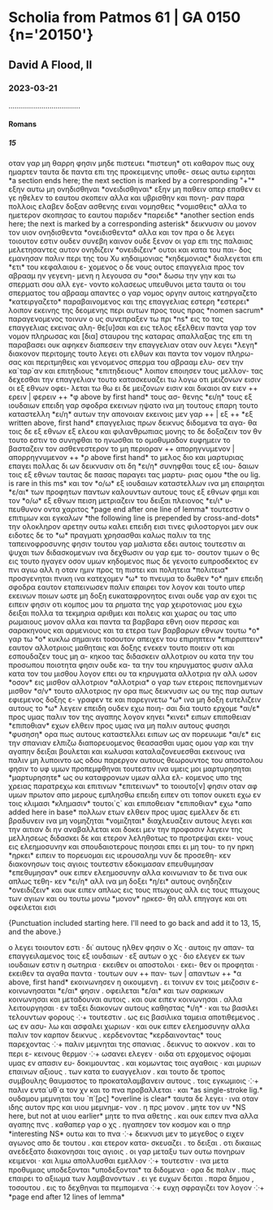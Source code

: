 # Scholia from Patmos 61 | GA 0150 {n='20150'}
## David A Flood, II
### 2023-03-21
...................................
#### Romans
##### 15

<pb n="4r"/>

<v n="14.23;16.25–27;15.1–7/κθ">
    <lb n=17/> οταν γαρ μη θαρρη φησιν μηδε πιστευει *πιστευη* οτι καθαρον πως
    <lb n=18/> ουχ ημαρτεν ταυτα δε παντα επι της προκειμενης υποθε-
    <lb n=19/>σεως αυτω ειρηται 
    *a section ends here; the next section is marked by a corresponding "+"* 
    <lb n=20/> εξην αυτω μη ονηδισθηναι *ονειδισθηναι* εξην μη παθειν απερ επαθεν 
    <lb n=21/> ει γε ηθελεν το εαυτου σκοπειν αλλα και υβρισθην και πονη-
    <lb n=22/>ραν παρα πολλοις ελαβεν δοξαν ασθενης ειναι νομησθεις *νομισθεις* αλλα
    <lb n=23/> το ημετερον σκοπησας το εαυτου παριδεν *παρειδε*
    *another section ends here; the next is marked by a corresponding asterisk*
    <lb n=24/> δεικνυσιν ου μονον τον υιον ονηδισθεντα *ονειδισθεντα* αλλα και τον πρα ο δε 
    <lb n=25/> λεγει τοιουτον εστιν ουδεν συνεβη καινον ουδε ξενον οι γαρ επι της 
    <lb n=26/> παλαιας μελετησαντες αυτον ονηδιζειν *ονειδιζειν* ουτοι και κατα του παι-
    <lb n=27/>δος εμανησαν
</v>

<v n="8/λ">
    <lb n=29/> παλιν περι της του Χυ κηδαιμονιας *κηδεμονιας* διαλεγεται επι *ετι* του κεφαλαιου ε-
    <lb n=30/>χομενος ο δε νους ουτος επαγγελια προς τον αβρααμ ην γεγενη-
    <lb n=31/>μενη η λεγουσα συ *σοι* δωσω την γην και τω σπερματι σου αλλ εγε-
    <lb n=32/>νοντο κολασεως υπευθυνοι μετα ταυτα οι του σπερματος 
    <lb n=33/> του αβρααμ απαντες ο γαρ νομος οργην αυτοις κατηργαζετο *κατειργαζετο* 
    <lb n=34/> παραβαινομενος και της επαγγελιας εστερη *εστερει* λοιπον εκεινης της 
    <pb n="4v"/> 
    <lb n=1/> δεομενης περι αυτων προς τους πρας *nomen sacrum* παραγενομενος 
    <lb n=2/> τοινυν ο υς συνεπραξεν τω πρι *ns* εις το τας επαγγελιας εκεινας αλη-
    <lb n=3/>θε[υ]σαι και εις τελος εξελθειν παντα γαρ τον νομον πληρωσας 
    <lb n=4/> και [δια] σταυρου της καταρας απαλλαξας της επι τη παραβασει 
    <lb n=5/> ουκ αφηκεν διαπεσειν την επαγγελιαν οταν ουν λεγει *λεγη* διακονον 
    <lb n=6/> περιτομης τουτο λεγει οτι ελθων και παντα τον νομον πληρω-
    <lb n=7/>σας και περιτμηθεις και γενομενος σπερμα του αβρααμ ελυ-
    <lb n=8/>σεν την κα`ταρ`αν και επιτηδιους *επιτηδειους* λοιπον εποιησεν τους μελλον-
    <lb n=9/>τας δεχεσθαι την επαγγελιαν
</v>

<v n="9–13λα">
    <lb n=18/> τουτο κατασκευαζει τω λογω οτι μειζονων εισιν οι εξ εθνων οφει-
    <lb n=19/>λεται τω θω ει δε μειζονων εισιν και δικαιοι αν ειεν ++ ερειν | φερειν ++ *φ above by first hand* τους ασ-
    <lb n=20/>θενης *ει/η* τους εξ ιουδαιων επειδη γαρ σφοδρα εκεινων ηψατο 
    <lb n=21/> ινα μη τουτους επαρη τουτο καταστελλη *ει/η* αυτων την απονοιαν 
    <lb n=22/> εκεινοις μεν γαρ ++ | εξ ++ *εξ written above, first hand* επαγγελιας πρων δεικνυς διδομενα τα αγα-
    <lb n=23/>θα τοις δε εξ εθνων εξ ελεου και φιλανθρωπιας μονης το 
    <lb n=24/> δε δοξαζειν τον θν τουτο εστιν το συνηφθαι το ηνωσθαι το 
    <lb n=25/> ομοθυμαδον ευφημειν το βασταζειν τον ασθενεστερον το μη 
    <lb n=26/> περιοραν ++ απορηγνυμενον | απορρηγνυμενον ++ *ρ above first hand* το μελος διο και μαρτυριας 
    <lb n=27/> επαγει πολλας δι ων δεικνυσιν οτι δη *ει/η* συνηφθαι τους εξ ιου-
    <lb n=28/>δαιων τοις εξ εθνων ταυτας δε πασας παραγει τας μαρτυ-
    <lb n=29/>ριας ομου *the ου lig. is rare in this ms* και τον *ο/ω* εξ ιουδαιων καταστελλων ινα μη επαιρηται *ε/αι* 
    <lb n=30/> των προφητων παντων καλουντων αυτους τους εξ εθνων 
    <lb n=31/> φημι και τον *ο/ω* εξ εθνων πειση μετριαζειν του δειξαι πλειονος *ει/ι* υ-
    <lb n=32/>πευθυνον οντα χαριτος 
    *page end after one line of lemma*
</v>

<pb n="5r"/>

<v n="14/λβ">
    <lb n=2/> τουτεστιν ο επιτιμων και εγκαλων 
    *the following line is prepended by cross-and-dots* 
    <lb n=3/> την ολοκληρον αρετην ουτω καλει
</v>

<v n="14/λγ">
    <lb n=5/> επειδη εισι τινες φιλοστοργοι μεν ουκ ειδοτες δε το *ω* πραγματι χρησασθαι καλως
</v>

<v n="15–16/λδ">
    <lb n=10/> παλιν τα της ταπεινοφροσυνης φησιν τουτου γαρ μαλιστα εδει αυτοις
</v>

<v n="16/λε">
    <lb n=13/> τουτεστιν αι ψυχαι των διδασκομενων ινα δεχθωσιν ου γαρ εμε το-
    <lb n=14/>σουτον τιμων ο θς εις τουτο ηγαγεν οσον υμων κηδομενος πως 
    <lb n=15/> δε γενοιτο ευπροσδεκτος εν πνι αγιω αλλ η οταν ημιν προς 
    <lb n=16/> τη πιστει και πολητεια *πολιτεια* προσγενηται πνικη ινα κατεχoμεν *ω* 
    <lb n=17/> το πνευμα το δωθεν *ο* ημιν
</v>

<v n="17/λϛ">
    <lb n=19/> επειδη σφοδρα εαυτον εταπεινωσεν παλιν επαιρει τον λογον και 
    <lb n=20/> τουτο υπερ εκεινων ποιων ωστε μη δοξη ευκαταφρονητος ειναι 
</v>

<v n="18–19/λζ">
    <lb n=24/> ουδε γαρ αν εχοι τις ειπειν φησιν οτι κομπος μου τα ρηματα 
    <lb n=25/> της γαρ χειροτονιας μου εχω δειξαι πολλα τα τεκμηρια
</v>

<v n="19–20/λη">
    <lb n=29/> αριθμει και πολεις και χωρας ου τας υπο ρωμαιους μονον αλλα 
    <lb n=30/> και παντα τα βαρβαρα εθνη οιον περσας και σαρακηνους και 
    <lb n=31/> αρμενιους και τα ετερα των βαρβαρων εθνων τουτω *ο* γαρ τω *ο* 
    <lb n=32/> κυκλω σημαινει
</v>

<v n="20/λθ">
    <lb n=34/> τοσουτον απειχεν του επιρηπτειν *επιρριπτειν* εαυτον αλλοτριοις μαθηταις 
    <pb n="5v"/> 
    <lb n=1/> και δοξης ενεκεν τουτο ποιειν οτι και εσπουδαζεν τους μη α-
    <lb n=2/>κηκοο τας διδασκειν
</v>

<v n="20–22/μ">
    <lb n=7/> αλλοτριον ου κατα την του προσωπου ποιοτητα φησιν ουδε κα-
    <lb n=8/>τα την του κηρυγματος φυσιν αλλα κατα τον του μισθου λογον 
    <lb n=9/> επει ου τα κηρυγματα αλλοτρια ην αλλ ωσον *οσον* εις μισθον αλλοτριον *αλλοτρια* ο 
    <lb n=10/> γαρ των ετεροις πεπονημενων μισθον *σ/ν* τουτο αλλοτριος ην
</v>

<v n="23/μα">
    <lb n=12/> ορα πως δεικνυσιν ως ου της παρ αυτων εφιεμενος δοξης ε-
    <lb n=13/>γραφεν τε και παρεγινετω *ω*
</v>

<v n="23/μβ">
    <lb n=15/> ινα μη δοξη ευτελιζειν αυτους τo *ω* λεγειν επειδη ουδεν εχω ποιη-
    <lb n=16/>σαι δια τουτο ερχομε *αι/ε* προς υμας παλιν τον της αγαπης λογον 
    <lb n=17/> κηνει *κινει* ειπων επιποθειαν *επιποθιαν* εχων ελθειν προς υμας
</v>

<v n="24/μγ">
    <lb n=20/> ινα μη παλιν αυτους φυσησι *φυσηση* ορα πως αυτους καταστελλει ειπων 
    <lb n=21/> ως αν πορευωμε *αι/ε* εις την σπανιαν ελπιζω διαπορευομενος 
    <lb n=22/> θεασασθαι υμας ομου γαρ και την αγαπην δειξαι βουλεται και 
    <lb n=23/> κωλυσαι καταλαζονευεσθαι εκεινους
</v>

<v n="24/μδ">
    <lb n=26/> ινα παλιν μη λυποιντο ως οδου παρεργον αυτους θεωρουντος του 
    <lb n=27/> αποστολου φησιν το υφ υμων προπεμφθηναι τουτεστιν ινα 
    <lb n=28/> υμεις μοι μαρτυρησηται *μαρτυρησητε* ως ου καταφρονων υμων αλλα ελ-
    <lb n=29/>κομενος υπο της χρειας παρατρεχω και επιτινων *επιτεινων* το τοιουτο[ν] 
    <lb n=30/> φησιν οταν αφ υμων πρωτον απο μερους εμπλησθω
</v>

<v n="25/με">
    <lb n=32/> επειδη ειπεν οτι τοπον ουκετι εχω εν τοις κλιμασι *κλημασιν* τουτοι`ς` 
    <lb n=33/> και επιποθειαν *επιποθιαν* εχω *απο added here in base* πολλων ετων ελθειν προς υμας εμελλεν δε 
    <lb n=34/> ετι βραδυνειν ινα μη νομηζηται *νομιζηται* διαχλευαζειν αυτους λεγει και
    <pb n="6r"/> 
    <lb n=1/> την αιτιαν δι ην αναβαλλεται και δοκει μεν την προφασιν λεγειν της 
    <lb n=2/> μελλησεως διδασκει δε και ετερον λεληθοτως το προτρεψαι εκει-
    <lb n=3/>νους εις ελεημοσυνην και σπουδαιοτερους ποιησαι επει ει μη του-
    <lb n=4/>το ην ηρκη *ηρκει* ειπειν το πορευομαι εις ιερουσαλημ νυν δε προσεθη-
    <lb n=5/>κεν διακονησων τοις αγιοις
</v>

<v n="26/μϛ">
    <lb n=7/> τουτεστιν εδοκιμασαν επευθυμησαν *επεθυμησαν*
</v>

<v n="26–27/μζ">
    <lb n=10/> oυκ ειπεν ελεημοσυνην αλλα κοινωνιαν το δε τινα ουκ απλως τεθη-
    <lb n=11/>κεν *ει/η* αλλ ινα μη δοξει *η/ει* αυτους ονηδηζειν *ονειδιζειν* και ουκ ειπεν απλως εις 
    <lb n=12/> τους πτωχους αλλ εις τους πτωχους των αγιων και ου τουτω μονω *μονον* ηρκεσ-
    <lb n=13/>θη αλλ επηγαγε και οτι οφειλεται εισι
</v>

{Punctuation included starting here. I'll need to go back and add it to 13, 15, and the above.}

<v n="27/μη">
    <lb n=16/> ο λεγει τοιουτον εστι · δι᾽ αυτους ηλθεν φησιν ο Χς · αυτοις ην απαν-
    <lb n=17/>τα επαγγειλαμενος τοις εξ ιουδαιων · εξ αυτων ο χς · διο ελεγεν 
    <lb n=18/> εκ των ιουδαιων εστιν η σωτηρια · εκειθεν οι αποστολοι · εκει-
    <lb n=19/>θεν οι προφηται · εκειθεν τα αγαθα παντα · τουτων ουν ++ παν-
    <lb n=20/>των | απαντων ++ *α above, first hand* εκοινωνησεν η οικουμενη . ει τοινυν εν τοις μειζοσιν ε-
    <lb n=21/>κοινωνησαται *ε/αι* φησιν . οφειλεται *ε/αι* και των σαρκικων κοινωνησαι και 
    <lb n=22/> μεταδουναι αυτοις . και ουκ ειπεν κοινωνησαι . αλλα λειτουργησαι · 
    <lb n=23/> εν ταξει διακονων αυτους καθηστας *ι/η* · και τω βασιλει τελουντων φορους ⁘+
</v>

<v n="28/μθ">
    <lb n=25/> τουτεστιν . ως εις βασιλικα ταμεια αποτιθεμενος . ως εν ασυ-
    <lb n=26/>λω και ασφαλει χωριων · και ουκ ειπεν ελεημοσυνην αλλα παλιν 
    <lb n=27/> τον καρπον δεικνυς . κερδενοντας *κερδαινοντας* τους παρεχοντας ⁘+
</v>

<v n="28/ν">
    <lb n=29/> παλιν μεμνηται της σπανιας . δεικνυς το αοκνον . και το περι ε-
    <lb n=30/>κεινους θερμον ⁘+
</v>

<v n="29/να">
    <lb n=33/> ωσανει ελεγεν · οιδα οτι ερχομενος οψομαι υμας εν απασιν ευ-
    <lb n=34/>δοκιμουντας . και κομωντας τοις αγαθοις · και μυριων επαινων αξιους . 
    <pb n="6v"/>
    <lb n=1/> των κατα το ευαγγελιον . και τουτο δε τροπος συμβουλης θαυμαστος 
    <lb n=2/> το προκαταλαμβανειν αυτους . τοις εγκωμιοις ⁘+
</v>

<v n="30/νβ">
    <lb n=6/> παλιν εντα`υθ`α τον χν και το πνα προβαλλεται · και *as single-stroke lig.* ουδαμου μεμνηται του 
    <lb n=7/> `π`[ρς] *overline is clear* ταυτα δε λεγει · ινα οταν ιδης αυτον πρς και υιου μεμνημε-
    <lb n=8/>νον . η πρς μονον . μητε τον υν *NS here, but not at υιου earlier* μητε το πνα αθετης . και ουκ ειπεν πνα 
    <lb n=9/> αλλα αγαπης πνς . καθαπερ γαρ ο χς . ηγαπησεν τον κοσμον 
    <lb n=10/> και ο πηρ *interesting NS* ουτω και το πνα ⁘+ 
</v>

<v n="31/νγ">
    <lb n=12/> δεικνυσι μεν το μεγεθος ο ειχεν αγωνος απο δε τουτου . και ετερον κατα-
    <lb n=13/>σκευαζει . το δειξαι . οτι δικαιως ανεδεξατο διακονησαι τοις αγιοις . 
    <lb n=14/> οι γαρ μεταξυ των ουτω πονηρων κειμενοι · και λιμω απολλυσθαι εμελλον ⁘+
</v>

<v n="31–32/δ">
    <lb n=17/> τουτεστιν · ινα μετα προθυμιας υποδεξονται *υποδεξονται* τα διδομενα · ορα 
    <lb n=18/> δε παλιν . πως επαιρει το αξιωμα των λαμβανοντων . ει γε ευχων 
    <lb n=19/> δειται . παρα δημου , τοσουτου . εις το δεχθηναι τα πεμπομενα ⁘+
</v>

<v n="33/ε">
    <lb n=21/> ευχη σφραγιζει τον λογον ⁘+
    *page end after 12 lines of lemma*
</v>

#####
#### 